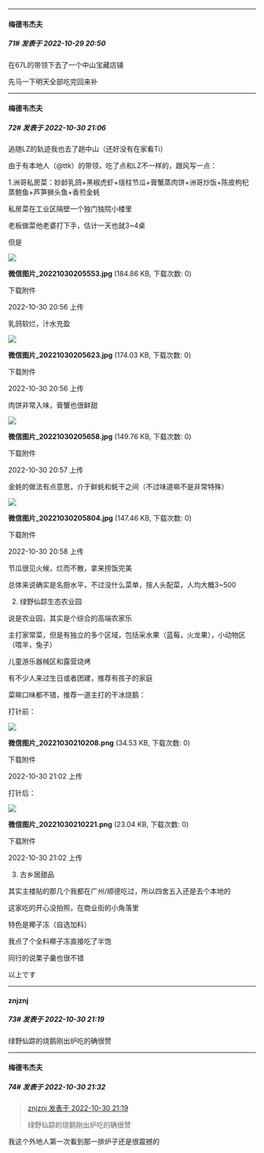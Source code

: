 

*****

####  梅德韦杰夫  
##### 71#       发表于 2022-10-29 20:50

在67L的带领下去了一个中山宝藏店铺

先马一下明天全部吃完回来补



*****

####  梅德韦杰夫  
##### 72#       发表于 2022-10-30 21:06

追随LZ的轨迹我也去了趟中山（还好没有在家看Ti）

由于有本地人（@ttk）的带领，吃了点和LZ不一样的，跟风写一点：

1.洲哥私房菜：妙龄乳鸽+黑椒虎虾+瑶柱节瓜+膏蟹蒸肉饼+洲哥炒饭+陈皮枸杞蒸鲍鱼+芦笋狮头鱼+香煎金蚝

私房菜在工业区隔壁一个独门独院小楼里

老板做菜他老婆打下手，估计一天也就3~4桌

但是

<img src="https://img.saraba1st.com/forum/202210/30/205605s754n4v664kbnz4a.jpg" referrerpolicy="no-referrer">

<strong>微信图片_20221030205553.jpg</strong> (184.86 KB, 下载次数: 0)

下载附件

2022-10-30 20:56 上传

乳鸽软烂，汁水充盈

<img src="https://img.saraba1st.com/forum/202210/30/205628sezkb8be4923b3ia.jpg" referrerpolicy="no-referrer">

<strong>微信图片_20221030205623.jpg</strong> (174.03 KB, 下载次数: 0)

下载附件

2022-10-30 20:56 上传

肉饼非常入味，膏蟹也很鲜甜

<img src="https://img.saraba1st.com/forum/202210/30/205711jypje22o8txssvyl.jpg" referrerpolicy="no-referrer">

<strong>微信图片_20221030205658.jpg</strong> (149.76 KB, 下载次数: 0)

下载附件

2022-10-30 20:57 上传

金蚝的做法有点意思，介于鲜蚝和蚝干之间（不过味道嘛不是非常特殊）

<img src="https://img.saraba1st.com/forum/202210/30/205808mgchmm7sm03hfh0q.jpg" referrerpolicy="no-referrer">

<strong>微信图片_20221030205804.jpg</strong> (147.46 KB, 下载次数: 0)

下载附件

2022-10-30 20:58 上传

节瓜很见火候，烂而不散，拿来捞饭完美

总体来说确实是名厨水平，不过没什么菜单，按人头配菜，人均大概3~500

2. 绿野仙踪生态农业园

说是农业园，其实是个综合的高端农家乐

主打家常菜，但是有独立的多个区域，包括采水果（蓝莓，火龙果），小动物区（喂羊，兔子）

儿童游乐器械区和露营烧烤

有不少人来过生日或者团建，推荐有孩子的家庭

菜嘛口味都不错，推荐一道主打的干冰烧鹅：

打针前：

<img src="https://img.saraba1st.com/forum/202210/30/210235ybb4liltigilpnbu.png" referrerpolicy="no-referrer">

<strong>微信图片_20221030210208.png</strong> (34.53 KB, 下载次数: 0)

下载附件

2022-10-30 21:02 上传

打针后：

<img src="https://img.saraba1st.com/forum/202210/30/210244qzuzf8jmru8m03rw.png" referrerpolicy="no-referrer">

<strong>微信图片_20221030210221.png</strong> (23.04 KB, 下载次数: 0)

下载附件

2022-10-30 21:02 上传

3. 古乡居甜品

其实主楼贴的那几个我都在广州/顺德吃过，所以四舍五入还是去个本地的

这家吃的开心没拍照，在商业街的小角落里

特色是椰子冻（自选加料）

我点了个全料椰子冻直接吃了半饱

同行的说栗子羹也很不错

以上です



*****

####  znjznj  
##### 73#       发表于 2022-10-30 21:19

绿野仙踪的烧鹅刚出炉吃的确很赞



*****

####  梅德韦杰夫  
##### 74#       发表于 2022-10-30 21:32

<blockquote><a href="httphttps://bbs.saraba1st.com/2b/forum.php?mod=redirect&amp;goto=findpost&amp;pid=58194277&amp;ptid=2100358" target="_blank">znjznj 发表于 2022-10-30 21:19</a>

绿野仙踪的烧鹅刚出炉吃的确很赞</blockquote>
我这个外地人第一次看到那一排炉子还是很震撼的

